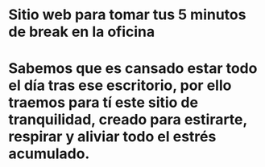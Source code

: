 # Sitio web para tomar tus 5 minutos de break en la oficina

# Sabemos que es cansado estar todo el día tras ese escritorio, por ello traemos para tí este sitio de tranquilidad, creado para estirarte, respirar y aliviar todo el estrés acumulado. 